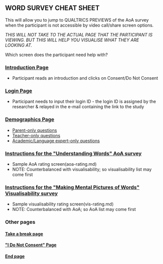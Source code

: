 ## WORD SURVEY CHEAT SHEET

This will allow you to jump to QUALTRICS PREVIEWS of the AoA survey when the participant is not accessible by video call/share screen options.

*THIS WILL NOT TAKE TO THE ACTUAL PAGE THAT THE PARTICIPANT IS VIEWING. BUT THIS WILL HELP YOU VISUALISE WHAT THEY ARE LOOKING AT.*

Which screen does the participant need help with?

### [Introduction Page](https://oxfordeducation.eu.qualtrics.com/jfe/preview/SV_afWnqfxWGaaPD8x?Q_CHL=preview&Q_SurveyVersionID=current)
* Participant reads an introduction and clicks on Consent/Do Not Consent

### [Login Page](https://oxfordeducation.eu.qualtrics.com/jfe/preview/SV_2aZAe44TXSilCyF?Q_CHL=preview&Q_SurveyVersionID=current)
* Participant needs to input their login ID - the login ID is assigned by the researcher & relayed in the e-mail containing the link to the study

### [Demographics Page](https://oxfordeducation.eu.qualtrics.com/Q/EditSection/Blocks?ContextSurveyID=SV_2gjcaHAdPGJK95X)
* [Parent-only questions](https://oxfordeducation.eu.qualtrics.com/jfe/preview/SV_9MnaVqlK3wf8rFH?Q_CHL=preview&Q_SurveyVersionID=current)
* [Teacher-only questions](https://oxfordeducation.eu.qualtrics.com/jfe/preview/SV_2lEbIBRUIyRQbGJ?Q_CHL=preview&Q_SurveyVersionID=current)
* [Academic/Language expert-only questions](https://oxfordeducation.eu.qualtrics.com/jfe/preview/SV_cx4xgeTh0BenNOd?Q_CHL=preview&Q_SurveyVersionID=current)

### [Instructions for the "Understanding Words" AoA survey](aoa.md)
* Sample AoA rating screen(aoa-rating.md)
* NOTE: Counterbalanced with visualisability; so visualisability list may come first

### [Instructions for the "Making Mental Pictures of Words" Visualisability survey](vis.md)
* Sample visualisability rating screen(vis-rating.md)
* NOTE: Counterbalanced with AoA; so AoA list may come first

### Other pages

#### [Take a break page](break.md)

#### ["I Do Not Consent" Page](noconsent.md)

#### [End page](end.md)

